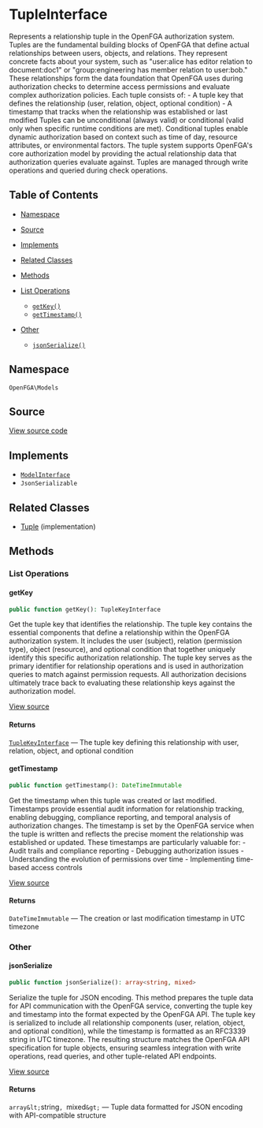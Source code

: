 # TupleInterface

Represents a relationship tuple in the OpenFGA authorization system. Tuples are the fundamental building blocks of OpenFGA that define actual relationships between users, objects, and relations. They represent concrete facts about your system, such as &quot;user:alice has editor relation to document:doc1&quot; or &quot;group:engineering has member relation to user:bob.&quot; These relationships form the data foundation that OpenFGA uses during authorization checks to determine access permissions and evaluate complex authorization policies. Each tuple consists of: - A tuple key that defines the relationship (user, relation, object, optional condition) - A timestamp that tracks when the relationship was established or last modified Tuples can be unconditional (always valid) or conditional (valid only when specific runtime conditions are met). Conditional tuples enable dynamic authorization based on context such as time of day, resource attributes, or environmental factors. The tuple system supports OpenFGA&#039;s core authorization model by providing the actual relationship data that authorization queries evaluate against. Tuples are managed through write operations and queried during check operations.

## Table of Contents

* [Namespace](#namespace)
* [Source](#source)
* [Implements](#implements)
* [Related Classes](#related-classes)
* [Methods](#methods)

* [List Operations](#list-operations)
    * [`getKey()`](#getkey)
    * [`getTimestamp()`](#gettimestamp)
* [Other](#other)
    * [`jsonSerialize()`](#jsonserialize)

## Namespace

`OpenFGA\Models`

## Source

[View source code](https://github.com/evansims/openfga-php/blob/main/src/Models/TupleInterface.php)

## Implements

* [`ModelInterface`](ModelInterface.md)
* `JsonSerializable`

## Related Classes

* [Tuple](Models/Tuple.md) (implementation)

## Methods

### List Operations

#### getKey

```php
public function getKey(): TupleKeyInterface

```

Get the tuple key that identifies the relationship. The tuple key contains the essential components that define a relationship within the OpenFGA authorization system. It includes the user (subject), relation (permission type), object (resource), and optional condition that together uniquely identify this specific authorization relationship. The tuple key serves as the primary identifier for relationship operations and is used in authorization queries to match against permission requests. All authorization decisions ultimately trace back to evaluating these relationship keys against the authorization model.

[View source](https://github.com/evansims/openfga-php/blob/main/src/Models/TupleInterface.php#L54)

#### Returns

[`TupleKeyInterface`](TupleKeyInterface.md) — The tuple key defining this relationship with user, relation, object, and optional condition

#### getTimestamp

```php
public function getTimestamp(): DateTimeImmutable

```

Get the timestamp when this tuple was created or last modified. Timestamps provide essential audit information for relationship tracking, enabling debugging, compliance reporting, and temporal analysis of authorization changes. The timestamp is set by the OpenFGA service when the tuple is written and reflects the precise moment the relationship was established or updated. These timestamps are particularly valuable for: - Audit trails and compliance reporting - Debugging authorization issues - Understanding the evolution of permissions over time - Implementing time-based access controls

[View source](https://github.com/evansims/openfga-php/blob/main/src/Models/TupleInterface.php#L73)

#### Returns

`DateTimeImmutable` — The creation or last modification timestamp in UTC timezone

### Other

#### jsonSerialize

```php
public function jsonSerialize(): array<string, mixed>

```

Serialize the tuple for JSON encoding. This method prepares the tuple data for API communication with the OpenFGA service, converting the tuple key and timestamp into the format expected by the OpenFGA API. The tuple key is serialized to include all relationship components (user, relation, object, and optional condition), while the timestamp is formatted as an RFC3339 string in UTC timezone. The resulting structure matches the OpenFGA API specification for tuple objects, ensuring seamless integration with write operations, read queries, and other tuple-related API endpoints.

[View source](https://github.com/evansims/openfga-php/blob/main/src/Models/TupleInterface.php#L91)

#### Returns

`array&lt;`string`, `mixed`&gt;` — Tuple data formatted for JSON encoding with API-compatible structure
